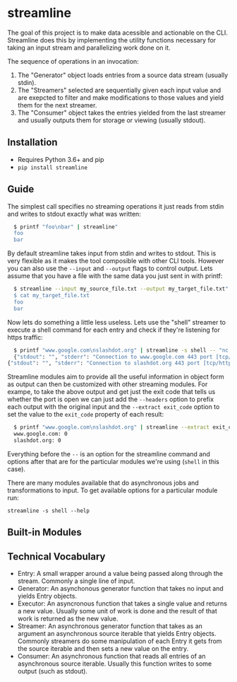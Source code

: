 streamline
============

The goal of this project is to make data acessible and actionable on the CLI. Streamline does this by implementing the utility functions necessary for taking an input stream and parallelizing work done on it.

The sequence of operations in an invocation:

1. The "Generator" object loads entries from a source data stream (usually stdin).
2. The "Streamers" selected are sequentially given each input value and are exepcted to filter and make modifications to those values and yield them for the next streamer.
3. The "Consumer" object takes the entries yielded from the last streamer and usually outputs them for storage or viewing (usually stdout).

## Installation

* Requires Python 3.6+ and pip
* `pip install streamline`

## Guide

The simplest call specifies no streaming operations it just reads from stdin and writes to stdout exactly what was written:

```bash
  $ printf "foo\nbar" | streamline"
  foo
  bar
```

By default streamline takes input from stdin and writes to stdout. This is very flexible as it makes the tool composible with other CLI tools. However you can also use the `--input` and `--output` flags to control output. Lets assume that you have a file with the same data you just sent in with printf:

```bash
  $ streamline --input my_source_file.txt --output my_target_file.txt"
  $ cat my_target_file.txt
  foo
  bar
```

Now lets do something a little less useless. Lets use the "shell" streamer to execute a shell command for each entry and check if they're listening for https traffic:

```bash
  $ printf "www.google.com\nslashdot.org" | streamline -s shell -- "nc -zv {value} 443"
  {"stdout": "", "stderr": "Connection to www.google.com 443 port [tcp/https] succeeded!\n", "exit_code": 0}
{"stdout": "", "stderr": "Connection to slashdot.org 443 port [tcp/https] succeeded!\n", "exit_code": 0}
```

Streamline modules aim to provide all the useful information in object form as output can then be customized with other streaming modules. For exampe, to take the above output and get just the exit code that tells us whether the port is open we can just add the `--headers` option to prefix each output with the original input and the `--extract exit_code` option to set the value to the `exit_code` property of each result:

```bash
  $ printf "www.google.com\nslashdot.org" | streamline --extract exit_code --headers -s shell  -- "nc -zv {value} 443"
  www.google.com: 0
  slashdot.org: 0
```

Everything before the `--` is an option for the streamline command and options after that are for the particular modules we're using (`shell` in this case).

There are many modules available that do asynchronous jobs and transformations to input. To get available options for a particular module run:

`streamline -s shell --help`


## Built-in Modules



## Technical Vocabulary

* Entry: A small wrapper around a value being passed along through the stream. Commonly a single line of input.
* Generator: An asynchonous generator function that takes no input and yields Entry objects.
* Executor:  An asyncronous function that takes a single value and returns a new value. Usually some unit of work is done and the result of that work is returned as the new value.
* Streamer: An asynchronous generator function that takes as an argument an asynchronous source iterable that yields Entry objects. Commonly streamers do some manipulation of each Entry it gets from the source iterable and then sets a new value on the entry.
* Consumer: An asynchronous function that reads all entries of an asynchronous source iterable. Usually this function writes to some output (such as stdout).

